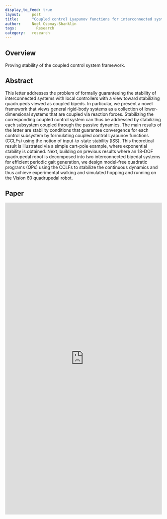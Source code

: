 ```yaml
---
display_to_feed: true
layout:     post
title:      "Coupled control Lyapunov functions for interconnected systems, with application to quadrupedal locomotion"
author:     Noel Csomay-Shanklin
tags: 		  Research
category:   research
---
```


## Overview
Proving stability of the coupled control system framework.

## Abstract
This letter addresses the problem of formally guaranteeing the stability of interconnected systems with local controllers with a view toward stabilizing quadrupeds viewed as coupled bipeds. In particular, we present a novel framework that views general rigid-body systems as a collection of lower-dimensional systems that are coupled via reaction forces. Stabilizing the corresponding coupled control system can thus be addressed by stabilizing each subsystem coupled through the passive dynamics. The main results of the letter are stability conditions that guarantee convergence for each control subsystem by formulating coupled control Lyapunov functions (CCLFs) using the notion of input-to-state stability (ISS). This theoretical result is illustrated via a simple cart-pole example, where exponential stability is obtained. Next, building on previous results where an 18-DOF quadrupedal robot is decomposed into two interconnected bipedal systems for efficient periodic gait generation, we design model-free quadratic programs (QPs) using the CCLFs to stabilize the continuous dynamics and thus achieve experimental walking and simulated hopping and running on the Vision 60 quadrupedal robot.

## Paper
<iframe style="width:100%" height="1000px" src="https://noelc-s.github.io/website/papers/ma20204.pdf" frameborder="0" allowfullscreen></iframe>
